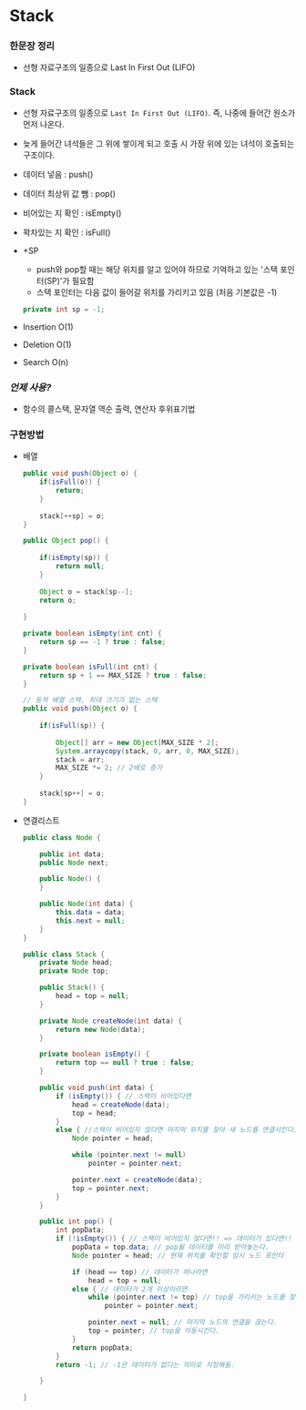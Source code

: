 # Stack

### 한문장 정리

- 선형 자료구조의 일종으로 Last In First Out (LIFO)

### **Stack**

- 선형 자료구조의 일종으로 `Last In First Out (LIFO)`. 즉, 나중에 들어간 원소가 먼저 나온다.
- 늦게 들어간 녀석들은 그 위에 쌓이게 되고 호출 시 가장 위에 있는 녀석이 호출되는 구조이다.
- 데이터 넣음 : push()
- 데이터 최상위 값 뺌 : pop()
- 비어있는 지 확인 : isEmpty()
- 꽉차있는 지 확인 : isFull()
- +SP
    - push와 pop할 때는 해당 위치를 알고 있어야 하므로 기억하고 있는 '스택 포인터(SP)'가 필요함
    - 스택 포인터는 다음 값이 들어갈 위치를 가리키고 있음 (처음 기본값은 -1)

    ```java
    private int sp = -1;
    ```

- Insertion O(1)
- Deletion O(1)
- Search O(n)

### ***언제 사용?***

- 함수의 콜스택, 문자열 역순 출력, 연산자 후위표기법

### 구현방법

- 배열

    ```java
    public void push(Object o) {
        if(isFull(o)) {
            return;
        }
        
        stack[++sp] = o;
    }
    ```

    ```java
    public Object pop() {
        
        if(isEmpty(sp)) {
            return null;
        }
        
        Object o = stack[sp--];
        return o;
        
    }
    ```

    ```java
    private boolean isEmpty(int cnt) {
        return sp == -1 ? true : false;
    }
    ```

    ```java
    private boolean isFull(int cnt) {
        return sp + 1 == MAX_SIZE ? true : false;
    }
    ```

    ```java
    // 동적 배열 스택, 최대 크기가 없는 스택 
    public void push(Object o) {
        
        if(isFull(sp)) {
            
            Object[] arr = new Object[MAX_SIZE * 2];
            System.arraycopy(stack, 0, arr, 0, MAX_SIZE);
            stack = arr;
            MAX_SIZE *= 2; // 2배로 증가
        }
        
        stack[sp++] = o;
    }
    ```

- 연결리스트

    ```java
    public class Node {

        public int data;
        public Node next;

        public Node() {
        }

        public Node(int data) {
            this.data = data;
            this.next = null;
        }
    }
    ```

    ```java
    public class Stack {
        private Node head;
        private Node top;

        public Stack() {
            head = top = null;
        }

        private Node createNode(int data) {
            return new Node(data);
        }

        private boolean isEmpty() {
            return top == null ? true : false;
        }

        public void push(int data) {
            if (isEmpty()) { // 스택이 비어있다면
                head = createNode(data);
                top = head;
            }
            else { //스택이 비어있지 않다면 마지막 위치를 찾아 새 노드를 연결시킨다.
                Node pointer = head;

                while (pointer.next != null)
                    pointer = pointer.next;

                pointer.next = createNode(data);
                top = pointer.next;
            }
        }

        public int pop() {
            int popData;
            if (!isEmpty()) { // 스택이 비어있지 않다면!! => 데이터가 있다면!!
                popData = top.data; // pop될 데이터를 미리 받아놓는다.
                Node pointer = head; // 현재 위치를 확인할 임시 노드 포인터

                if (head == top) // 데이터가 하나라면
                    head = top = null;
                else { // 데이터가 2개 이상이라면
                    while (pointer.next != top) // top을 가리키는 노드를 찾는다.
                        pointer = pointer.next;

                    pointer.next = null; // 마지막 노드의 연결을 끊는다.
                    top = pointer; // top을 이동시킨다.
                }
                return popData;
            }
            return -1; // -1은 데이터가 없다는 의미로 지정해둠.

        }

    }
    ```